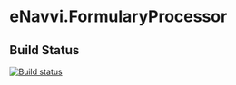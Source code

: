 # eNavvi.FormularyProcessor

## Build  Status
[![Build status](https://dev.azure.com/enavvi/enavvi-web/_apis/build/status/eNavvi.FormularyProcessor)](https://dev.azure.com/enavvi/enavvi-web/_build/latest?definitionId=21)